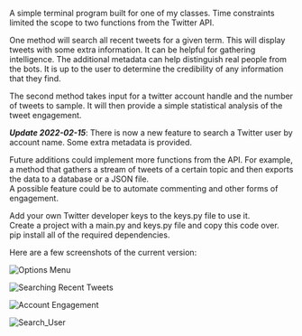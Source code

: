 A simple terminal program built for one of my classes. Time constraints limited the scope to two functions from the Twitter API.  

One method will search all recent tweets for a given term. This will display tweets with some extra information. It can be helpful for gathering intelligence. The additional metadata can help distinguish real people from the bots. It is up to the user to determine the credibility of any information that they find.  

The second method takes input for a twitter account handle and the number of tweets to sample. It will then provide a simple statistical analysis of the tweet engagement.  

***Update 2022-02-15***: There is now a new feature to search a Twitter user by account name. Some extra metadata is provided.

Future additions could implement more functions from the API. For example, a method that gathers a stream of tweets of a certain topic and then exports the data to a database or a JSON file.  
A possible feature could be to automate commenting and other forms of engagement.  

Add your own Twitter developer keys to the keys.py file to use it.  
Create a project with a main.py and keys.py file and copy this code over.  
pip install all of the required dependencies.  
  
  
Here are a few screenshots of the current version:  

![Options Menu](https://i.imgur.com/1sk3z4C.png)

![Searching Recent Tweets](https://i.imgur.com/7bt9ljc.png)

![Account Engagement](https://i.imgur.com/aY3yT3Q.png)

![Search_User](https://i.imgur.com/9zCIpPE.png)
